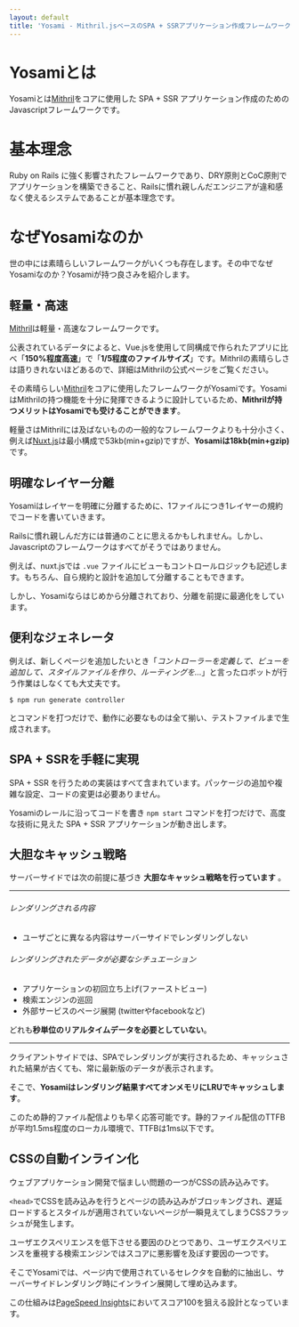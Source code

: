 ```yaml
---
layout: default
title: 'Yosami - Mithril.jsベースのSPA + SSRアプリケーション作成フレームワーク'
---
```


# Yosamiとは
Yosamiとは[Mithril](http://mithril-ja.js.org)をコアに使用した SPA + SSR アプリケーション作成のためのJavascriptフレームワークです。

# 基本理念
Ruby on Rails に強く影響されたフレームワークであり、DRY原則とCoC原則でアプリケーションを構築できること、Railsに慣れ親しんだエンジニアが違和感なく使えるシステムであることが基本理念です。

# なぜYosamiなのか
世の中には素晴らしいフレームワークがいくつも存在します。その中でなぜYosamiなのか？Yosamiが持つ良さみを紹介します。

## 軽量・高速
[Mithril](http://mithril-ja.js.org)は軽量・高速なフレームワークです。

公表されているデータによると、Vue.jsを使用して同構成で作られたアプリに比べ「**150%程度高速**」で「**1/5程度のファイルサイズ**」です。Mithrilの素晴らしさは語りきれないほどあるので、詳細はMithrilの公式ページをご覧ください。

その素晴らしい[Mithril](http://mithril-ja.js.org)をコアに使用したフレームワークがYosamiです。YosamiはMithrilの持つ機能を十分に発揮できるように設計しているため、**Mithrilが持つメリットはYosamiでも受けることができます**。

軽量さはMithrilには及ばないものの一般的なフレームワークよりも十分小さく、例えば[Nuxt.js](https://ja.nuxtjs.org/)は最小構成で53kb(min+gzip)ですが、**Yosamiは18kb(min+gzip)** です。

## 明確なレイヤー分離
Yosamiはレイヤーを明確に分離するために、1ファイルにつき1レイヤーの規約でコードを書いていきます。

Railsに慣れ親しんだ方には普通のことに思えるかもしれません。しかし、Javascriptのフレームワークはすべてがそうではありません。

例えば、nuxt.jsでは `.vue` ファイルにビューもコントロールロジックも記述します。もちろん、自ら規約と設計を追加して分離することもできます。

しかし、Yosamiならはじめから分離されており、分離を前提に最適化をしています。

## 便利なジェネレータ
例えば、新しくページを追加したいとき「_コントローラーを定義して、ビューを追加して、スタイルファイルを作り、ルーティングを…_」と言ったロボットが行う作業はしなくても大丈夫です。

```shell
$ npm run generate controller
```

とコマンドを打つだけで、動作に必要なものは全て揃い、テストファイルまで生成されます。

## SPA + SSRを手軽に実現
SPA + SSR を行うための実装はすべて含まれています。パッケージの追加や複雑な設定、コードの変更は必要ありません。

Yosamiのレールに沿ってコードを書き `npm start` コマンドを打つだけで、高度な技術に見えた SPA + SSR アプリケーションが動き出します。

## 大胆なキャッシュ戦略
サーバーサイドでは次の前提に基づき **大胆なキャッシュ戦略を行っています** 。

---

###### レンダリングされる内容
- ユーザごとに異なる内容はサーバーサイドでレンダリングしない

###### レンダリングされたデータが必要なシチュエーション

- アプリケーションの初回立ち上げ(ファーストビュー)
- 検索エンジンの巡回
- 外部サービスのページ展開 (twitterやfacebookなど)

どれも**秒単位のリアルタイムデータを必要としていない**。

---

クライアントサイドでは、SPAでレンダリングが実行されるため、キャッシュされた結果が古くても、常に最新版のデータが表示されます。

そこで、**Yosamiはレンダリング結果すべてオンメモリにLRUでキャッシュします**。

このため静的ファイル配信よりも早く応答可能です。静的ファイル配信のTTFBが平均1.5ms程度のローカル環境で、TTFBは1ms以下です。

## CSSの自動インライン化
ウェブアプリケーション開発で悩ましい問題の一つがCSSの読み込みです。

`<head>`でCSSを読み込みを行うとページの読み込みがブロッキングされ、遅延ロードするとスタイルが適用されていないページが一瞬見えてしまうCSSフラッシュが発生します。

ユーザエクスペリエンスを低下させる要因のひとつであり、ユーザエクスペリエンスを重視する検索エンジンではスコアに悪影響を及ぼす要因の一つです。

そこでYosamiでは、ページ内で使用されているセレクタを自動的に抽出し、サーバーサイドレンダリング時にインライン展開して埋め込みます。

この仕組みは[PageSpeed Insights](https://developers.google.com/speed/pagespeed/insights/?hl=ja)においてスコア100を狙える設計となっています。
